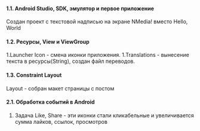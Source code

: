 #### 1.1. Android Studio, SDK, эмулятор и первое приложение
Создан проект  с текстовой надписью на экране NMedia! вместо Hello, World

#### 1.2. Ресурсы, View и ViewGroup
1.Launcher Icon - смена иконки приложения.
1.Translations - вынесение текста в ресурсы(String), создан файл переводов.

#### 1.3. Constraint Layout
Layout - собран макет страницы с постом

#### 2.1. Обработка событий в Android
1. Задача Like, Share - эти иконки стали кликабельные и увеличивается сумма лайков, ссылок, просмотров